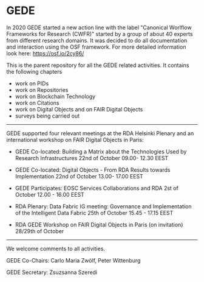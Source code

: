 # GEDE
In 2020 GEDE started a new action line with the label "Canonical Worlflow Frameworks for Research (CWFR)" started by a group of about 40 experts from different research domains. It was decided to do all documentation and interaction using the OSF framework. For more detailed information look here: https://osf.io/2cy86/ 

This is the parent repository for all the GEDE related activities. It contains the following chapters
- work on PIDs
- work on Repositories
- work on Blockchain Technology
- work on Citations
- work on Digital Objects and on FAIR Digital Objects
- surveys being carried out
--------------------------------------------------------------------------------------------------
GEDE supported four relevant meetings at the RDA Helsinki Plenary and an international workshop on FAIR Digital Objects in Paris:

- GEDE Co-located: Building a Matrix about the Technologies Used by Research Infrastructures
  22nd of October 09.00- 12.30 EEST

- GEDE Co-located: Digital Objects - From RDA Results towards Implementation
  22nd of October 13.00- 17.00 EEST

- GEDE Participates: EOSC Services Collaborations and RDA 
  2st of October 12.00 - 16.00 EEST

- RDA Plenary: Data Fabric IG meeting: Governance and Implementation of the Intelligent Data Fabric
  25th of October 15.45 - 17.15 EEST
  
- RDA GEDE Workshop on FAIR Digital Objects in Paris (on invitation)
  28/29th of October 

--------------------------------------------------------------------------------------------------

We welcome comments to all activities. 

GEDE Co-Chairs: Carlo Maria Zwölf, Peter Wittenburg

GEDE Secretary: Zsuzsanna Szeredi
